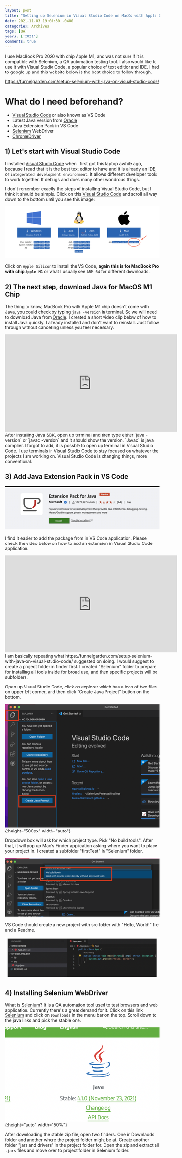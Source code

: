 ```yaml
---
layout: post
title: "Setting up Selenium in Visual Studio Code on MacOs with Apple Chip M1"
date: 2021-11-03 19:08:30 -0400
categories: Archives
tags: [QA]
years: ['2021']
comments: true
---
```


I use MacBook Pro 2020 with chip Apple M1, and was not sure if it is compatible with Selenium, a QA automation testing tool. I also would like to use it with Visual Studio Code, a popular choice of text editior and IDE. I had to google up and this website below is the best choice to follow through. 

https://funnelgarden.com/setup-selenium-with-java-on-visual-studio-code/


# What do I need beforehand?

- [Visual Studio Code][Visual Studio Code] or also known as VS Code
- Latest Java version from [Oracle][Oracle] 
- Java Extension Pack in VS Code
- [Selenium][Selenium] WebDriver
- [ChromeDriver][ChromeDriver] 


## 1) Let's start with Visual Studio Code

I installed [Visual Studio Code][Visual Studio Code] when I first got this laptop awhile ago, because I read that it is the best text editor to have and it is already an IDE, or `integerated development environment`. It allows different developer tools to work together. It debugs and does many other wondrous things.

I don't remember exactly the steps of installing Visual Studio Code, but I think it should be simple. Click on this [Visual Studio Code][Visual Studio Code] and scroll all way down to the bottom until you see this image:

![VS-ARM](/assets/img/blog/VS-ARM.png)

Click on `Apple Silicon` to install the VS Code, <strong>again this is for MacBook Pro with chip `Apple M1` </strong> or what I usually see `ARM 64` for different downloads.

## 2) The next step, download Java for MacOS M1 Chip

The thing to know, MacBook Pro with Apple M1 chip doesn't come with Java, you could check by typing `java -version` in terminal. So we will need to download Java from [Oracle][Oracle]. I created a short video clip below of how to install Java quickly. I already installed and don't want to reinstall. Just follow through without cancelling unless you feel necessary.

<iframe width="560" height="315" src="https://www.youtube.com/embed/ABbsylwIlF4" title="YouTube video player" frameborder="0" allow="accelerometer; autoplay; clipboard-write; encrypted-media; gyroscope; picture-in-picture" allowfullscreen></iframe> 
 <br>
After installing Java SDK, open up terminal and then type either `java -version` or `javac -version` and it should show the version. `Javac` is java complier.  I forgot to add, it is possble to open up terminal in Visual Studio Code. I use terminals in Visual Studio Code to stay focused on whatever the projects I am working on. Visual Studio Code is changing things, more conventional. 

## 3) Add Java Extension Pack in VS Code

![JEPVS](/assets/img/blog/JEPVS.jpg)

I find it easier to add the package from in VS Code application. Please check the video below on how to add an extension in Visual Studio Code application. 

<iframe width="560" height="315" src="https://www.youtube.com/embed/ver8fQNSXMM" title="YouTube video player" frameborder="0" allow="accelerometer; autoplay; clipboard-write; encrypted-media; gyroscope; picture-in-picture" allowfullscreen></iframe>
 <br>
I am basically repeating what https://funnelgarden.com/setup-selenium-with-java-on-visual-studio-code/ suggested on doing. I would suggest to create a project folder in finder first. I created "Selenium" folder to prepare for installing all tools inside for broad use, and then specific projects will be subfolders. 

Open up Visual Studio Code, click on explorer which has a icon of two files on upper left corner, and then click "Create Java Project" button on the bottom. 

![java_project](/assets/img/blog/java_project.png){:height="500px" width="auto"}

Dropdown box will ask for which project type. Pick "No build tools". After that, it will pop up Mac's Finder application asking where you want to place your project in. I created a subfolder "firstTest" in "Selenium" folder.

![no_build_tools](/assets/img/blog/no_build_tools.png)

VS Code should create a new project with src folder with "Hello, World!" file and a Readme.

![example](/assets/img/blog/example.png)

## 4) Installing Selenium WebDriver

What is [Selenium][Selenium]? It is a QA automation tool used to test browsers and web application. Currently there's a great demand for it. Click on this link [Selenium][Selenium] and click on `Downloads` in the menu bar on the top. Scroll down to the java links and pick the stable one.

![selenjava](/assets/img/blog/selenjava.png){:height="auto" width="50%"}

After downloading the stable zip file, open two finders. One in Downlaods folder and another where the project folder might be at. Create another folder "jars and drivers" in the project folder for. Open the zip and extract all `.jars` files and move over to project folder in Selenium folder. 

[Visual Studio Code]:https://code.visualstudio.com/
[Oracle]:https://www.oracle.com/index.html
[Selenium]:https://selenium.dev
[ChromeDriver]:https://chromedriver.chromium.org/downloads
